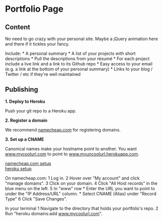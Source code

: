 # Portfolio Page

## Content

No need to go crazy with your personal site. Maybe a jQuery animation here and there if it tickles your fancy.

 Include:
    * A personal summary
    * A list of your projects with short descriptions
        * Pull the descriptions from your résumé
        * For each project include a live link and a link to its Github repo
    * Easy access to your email (e.g. a link at the bottom of your personal summary)
    * Links to your blog / Twitter / etc if they're well maintained

## Publishing

**1. Deploy to Heroku**

Push your git repo to a Heroku app.


**2. Register a domain**

We recommend [namecheap.com][namecheap] for registering domains.

[namecheap]: http://www.namecheap.com/


**3. Set up a CNAME**

Canonical names make your hostname point to another. You want www.mycoolurl.com to point to www.myuncoolurl.herokuapp.com.

[namecheap.com setup][namecheap-tutorial]    
[heroku setup][heroku-tutorial]

[heroku-tutorial]: https://devcenter.heroku.com/articles/custom-domains
[namecheap-tutorial]: http://www.namecheap.com/support/knowledgebase/article.aspx/1031/2/

 On namecheap.com: 
    1 Log in.
    2 Hover over "My account" and click "manage domains".
    3 Click on your domain.
    4 Click "All Host records" in the blue menu on the left.
    5 In "www" row
        * Enter the URL you want to point to under the "IP Address/URL" column.
        * Select CNAME (Alias) under "Record Type"
    6 Click "Save Changes".

 In your terminal
    1 Navigate to the directory that holds your portfolio's repo.
    2 Run "heroku domains:add www.mycoolurl.com".